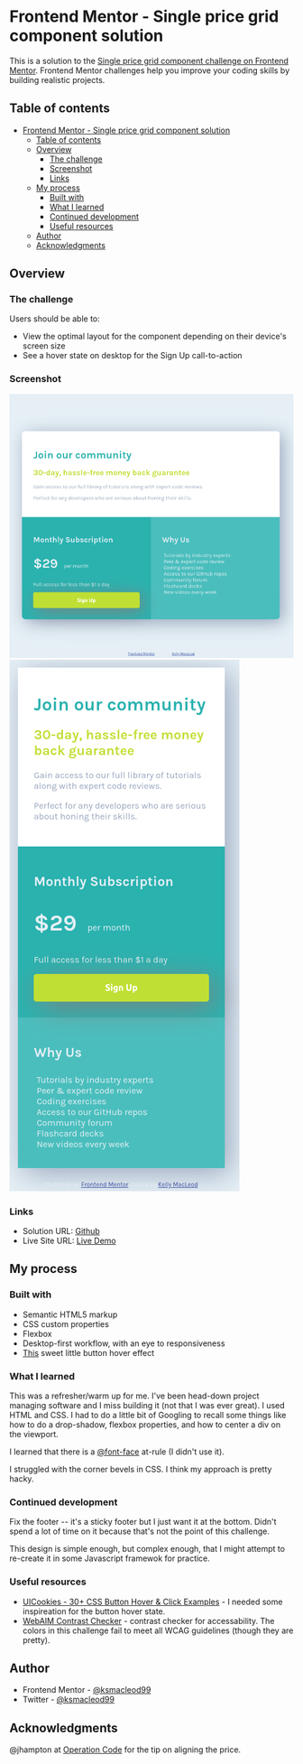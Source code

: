 # Frontend Mentor - Single price grid component solution

This is a solution to the [Single price grid component challenge on Frontend Mentor](https://www.frontendmentor.io/challenges/single-price-grid-component-5ce41129d0ff452fec5abbbc). Frontend Mentor challenges help you improve your coding skills by building realistic projects. 

## Table of contents

- [Frontend Mentor - Single price grid component solution](#frontend-mentor---single-price-grid-component-solution)
  - [Table of contents](#table-of-contents)
  - [Overview](#overview)
    - [The challenge](#the-challenge)
    - [Screenshot](#screenshot)
    - [Links](#links)
  - [My process](#my-process)
    - [Built with](#built-with)
    - [What I learned](#what-i-learned)
    - [Continued development](#continued-development)
    - [Useful resources](#useful-resources)
  - [Author](#author)
  - [Acknowledgments](#acknowledgments)


## Overview

### The challenge

Users should be able to:

- View the optimal layout for the component depending on their device's screen size
- See a hover state on desktop for the Sign Up call-to-action

### Screenshot

![](./images/screenshot1.png)
![](./images/screenshot2.png)

### Links

- Solution URL: [Github](https://github.com/ksmacleod99/vigilant-adventure/tree/main/single-price-grid-component-master)
- Live Site URL: [Live Demo](https://vigilant-adventure-1d5f97.netlify.app/single-price-grid-component-master/index.html)

## My process

### Built with

- Semantic HTML5 markup
- CSS custom properties
- Flexbox
- Desktop-first workflow, with an eye to responsiveness
- [This](https://codepen.io/konradwax/pen/woPNqJ) sweet little button hover effect

### What I learned

This was a refresher/warm up for me. I've been head-down project managing software and I miss building it (not that I was ever great). I used HTML and CSS. I had to do a little bit of Googling to recall some things like how to do a drop-shadow, flexbox properties, and how to center a div on the viewport. 

I learned that there is a [@font-face](https://developer.mozilla.org/en-US/docs/Web/CSS/@font-face) at-rule (I didn't use it).

I struggled with the corner bevels in CSS. I think my approach is pretty hacky.


### Continued development

Fix the footer -- it's a sticky footer but I just want it at the bottom. Didn't spend a lot of time on it because that's not the point of this challenge.

This design is simple enough, but complex enough, that I might attempt to re-create it in some Javascript framewok for practice.

### Useful resources

- [UICookies - 30+ CSS Button Hover & Click Examples](https://uicookies.com/css-button-hover/) - I needed some inspireation for the button hover state.
- [WebAIM Contrast Checker](https://webaim.org/resources/contrastchecker/) - contrast checker for accessability. The colors in this challenge fail to meet all WCAG guidelines (though they are pretty).

## Author

- Frontend Mentor - [@ksmacleod99](https://www.frontendmentor.io/profile/ksmacleod99)
- Twitter - [@ksmacleod99](https://www.twitter.com/ksmacleod99)


## Acknowledgments
@jhampton at [Operation Code](http://www.operationcode.org) for the tip on aligning the price.

